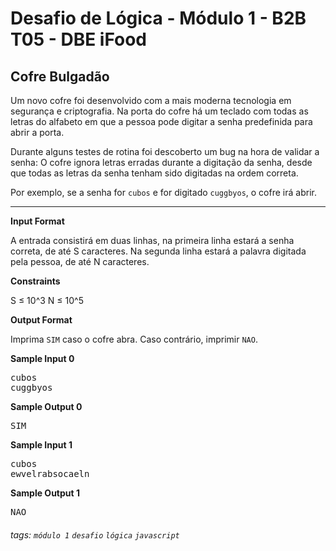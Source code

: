 

# Desafio de Lógica - Módulo 1 - B2B T05 - DBE iFood

## Cofre Bulgadão

Um novo cofre foi desenvolvido com a mais moderna tecnologia em segurança e criptografia. Na porta do cofre há um teclado com todas as letras do alfabeto em que a pessoa pode digitar a senha predefinida para abrir a porta.

Durante alguns testes de rotina foi descoberto um bug na hora de validar a senha: O cofre ignora letras erradas durante a digitação da senha, desde que todas as letras da senha tenham sido digitadas na ordem correta.

Por exemplo, se a senha for `cubos` e for digitado `cuggbyos`, o cofre irá abrir.

---

**Input Format**

A entrada consistirá em duas linhas, na primeira linha estará a senha correta, de até S caracteres. Na segunda linha estará a palavra digitada pela pessoa, de até N caracteres.

**Constraints**

S ≤ 10^3 N ≤ 10^5

**Output Format**

Imprima `SIM` caso o cofre abra. Caso contrário, imprimir `NAO`.

**Sample Input 0**


<pre>
cubos
cuggbyos
</pre>

**Sample Output 0**

<pre>
SIM
</pre>

**Sample Input 1**

<pre>
cubos
ewvelrabsocaeln
</pre>

**Sample Output 1**

<pre>
NAO
</pre>

###### tags: `módulo 1` `desafio` `lógica` `javascript`
